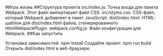 #Игра жизнь
##Структура проекта src/index.js: Точка входа для пакета Webpack. Этот файл импортирует файл CSS. src/styles.css: CSS-файл, который Webpack добавляет в пакет JavaScript. dist/index.html: HTML-шаблон для dist/index.html файла, сгенерированного HtmlWebpackPlugin. webpack.config.js: Файл конфигурации для Webpack. ##Как запустить

Установка зависимостей: npm install
Создайте проект: npm run build
Открыть dist/index.html в веб-браузере.